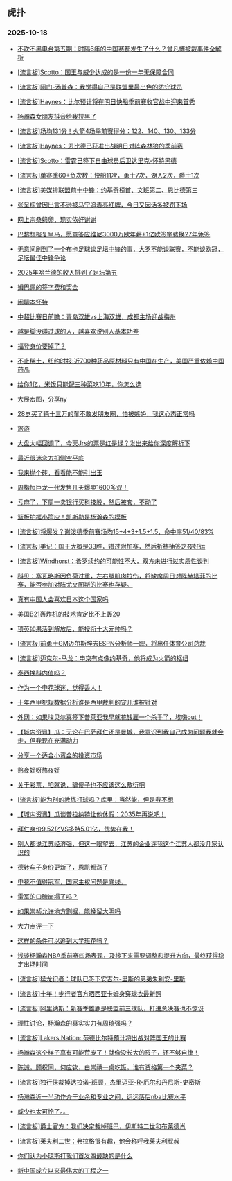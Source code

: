 ## 虎扑 
### 2025-10-18

+ [不吹不黑电台第五期：时隔6年的中国赛都发生了什么？曾凡博被裁事件全解析](https://bbs.hupu.com/635222735.html)

+ [[流言板]Scotto：国王与威少达成的是一份一年无保障合同](https://bbs.hupu.com/635226182.html)

+ [[流言板]阿门-汤普森：我觉得自己是联盟里最出色的防守球员](https://bbs.hupu.com/635226064.html)

+ [[流言板]Haynes：比尔预计将在明日快船季前赛收官战中迎来首秀](https://bbs.hupu.com/635226291.html)

+ [杨瀚森女朋友抖音给我拉黑了](https://bbs.hupu.com/635223579.html)

+ [[流言板]场均131分！火箭4场季前赛得分：122、140、130、133分](https://bbs.hupu.com/635223387.html)

+ [[流言板]Haynes：恩比德已获准出战明日对阵森林狼的季前赛](https://bbs.hupu.com/635226825.html)

+ [[流言板]Scotto：雷霆已签下自由球员后卫达里克-怀特黑德](https://bbs.hupu.com/635226527.html)

+ [[流言板]单赛季60+负次数：快船11次，勇士7次，湖人2次，爵士1次](https://bbs.hupu.com/635223119.html)

+ [[流言板]美媒排联盟前十中锋：约基奇榜首、文班第二、恩比德第三](https://bbs.hupu.com/635225035.html)

+ [张呈栋曾因出言不逊被马宁追着亮红牌，今日又因话多被罚下场](https://bbs.hupu.com/635225200.html)

+ [网上宗桑戆卵，现实侬好谢谢](https://bbs.hupu.com/635218578.html)

+ [巴黎想报复皇马，愿意答应维尼3000万欧年薪+1亿欧签字费换27年免签](https://bbs.hupu.com/635222393.html)

+ [无意间刷到了一个布卡足球谈足坛中锋的事，大罗不能谈联赛，不能谈欧冠，足坛最佳中锋争论](https://bbs.hupu.com/635218906.html)

+ [2025年哈兰德的收入排到了足坛第五](https://bbs.hupu.com/635220765.html)

+ [姆巴佩的签字费和奖金](https://bbs.hupu.com/635218911.html)

+ [闲聊本怀特](https://bbs.hupu.com/635218101.html)

+ [中超比赛日前瞻：青岛双雄vs上海双雄，成都主场迎战梅州](https://bbs.hupu.com/635218673.html)

+ [越是脚没碰过球的人，越喜欢说别人基本功差](https://bbs.hupu.com/635220100.html)

+ [福登身价要掉了？](https://bbs.hupu.com/635218401.html)

+ [不止稀土，纽约时报:近700种药品原材料只有中国在生产，美国严重依赖中国药品](https://bbs.hupu.com/635223146.html)

+ [给你1亿，米饭只能配三种菜吃10年，你怎么选](https://bbs.hupu.com/635225488.html)

+ [大展宏图，分享ny ](https://bbs.hupu.com/635225831.html)

+ [28岁买了辆十三万的车不敢发朋友圈，怕被嫉妒，我这心态正常吗](https://bbs.hupu.com/635224983.html)

+ [旅游](https://bbs.hupu.com/635223709.html)

+ [大盘大幅回调了，今天Jrs的票是红是绿？发出来给你深度解析下](https://bbs.hupu.com/635222970.html)

+ [最近很迷恋方扣侧空平底](https://bbs.hupu.com/635226154.html)

+ [我来抛个砖，看看能不能引出玉](https://bbs.hupu.com/635226809.html)

+ [周楷恒巨龙一代发售几天爆卖1600多双！](https://bbs.hupu.com/635225026.html)

+ [亏麻了，下周一卖银行买科技股，然后被套，不动了](https://bbs.hupu.com/635223413.html)

+ [篮板护框小策应！凯斯勒是杨瀚森的模板](https://bbs.hupu.com/635225118.html)

+ [[流言板]将爆发？谢泼德季前赛场均15+4+3+1.5+1.5，命中率51/40/83%](https://bbs.hupu.com/635224463.html)

+ [[流言板]美记：国王大概是33胜，错过附加赛，然后祈祷抽签之夜好运](https://bbs.hupu.com/635226193.html)

+ [[流言板]Windhorst：希罗续约的可能性不大，双方未进行过实质性谈判](https://bbs.hupu.com/635226260.html)

+ [科贝：塞瓦略斯因负荷过重，左右腿肌肉拉伤，将缺席周日对阵赫塔菲的比赛，能否参加对阵尤文图斯的比赛也存疑。](https://bbs.hupu.com/635224476.html)

+ [真有中国人会喜欢日本这个国家吗](https://bbs.hupu.com/635226591.html)

+ [美国B21轰炸机的技术肯定比不上轰20](https://bbs.hupu.com/635225441.html)

+ [项英如果活到解放后，能授衔十大元帅吗？](https://bbs.hupu.com/635226202.html)

+ [[流言板]前勇士GM迈尔斯辞去ESPN分析师一职，将出任体育公司总裁](https://bbs.hupu.com/635226874.html)

+ [[流言板]迈克尔-马龙：申京有点像约基奇，他将成为火箭的枢纽](https://bbs.hupu.com/635226126.html)

+ [泰西换科内值吗？](https://bbs.hupu.com/635226139.html)

+ [作为一个申花球迷，觉得丢人！](https://bbs.hupu.com/635225952.html)

+ [十年西甲犯规数据分析谁是西甲裁判的宠儿谁被针对](https://bbs.hupu.com/635219464.html)

+ [外网：如果埃贝尔真签下普莱亚我早就花钱雇一个杀手了，埃嗨out！](https://bbs.hupu.com/635224387.html)

+ [【城内资讯】瓜：无论在巴萨拜仁还是曼城，我意识到我自己成为问题我就会走，但我现在充满动力](https://bbs.hupu.com/635224032.html)

+ [分享一个适合小资金的投资市场](https://bbs.hupu.com/635227505.html)

+ [熬夜好呀熬夜好](https://bbs.hupu.com/635227308.html)

+ [关于彩票，咱就说，骗傻子也不应该这么敷衍吧](https://bbs.hupu.com/635226477.html)

+ [[流言板]能为别的教练打球吗？库里：当然能，但是我不想](https://bbs.hupu.com/635226731.html)

+ [【城内资讯】瓜谈普拉纳特让他休假：2035年再说吧！](https://bbs.hupu.com/635223952.html)

+ [拜仁身价9.52亿VS多特5.01亿，优势在我！](https://bbs.hupu.com/635223482.html)

+ [别人都说江苏经济强，但这一眼望去，江苏的企业连我这个江苏人都没几家认识的](https://bbs.hupu.com/635225889.html)

+ [德转车子身价更新了，恩凯都涨了](https://bbs.hupu.com/635223645.html)

+ [申花不值得冠军，国家主权问题是底线。](https://bbs.hupu.com/635226030.html)

+ [雷军的口碑崩塌了吗？](https://bbs.hupu.com/635227246.html)

+ [如果崇祯允许地方割据，能挽留大明吗](https://bbs.hupu.com/635226676.html)

+ [大力点评一下](https://bbs.hupu.com/635227204.html)

+ [这样的条件可以追到大学班花吗？](https://bbs.hupu.com/635226464.html)

+ [浅谈杨瀚森NBA季前赛四场表现，及接下来需要调整和提升方向，最终获得稳定出场时间](https://bbs.hupu.com/635226569.html)

+ [[流言板]猛龙记者：球队已签下安吉尔-里斯的弟弟朱利安-里斯](https://bbs.hupu.com/635226678.html)

+ [[流言板]十年！步行者官方晒西亚卡姆身穿球衣最新照](https://bbs.hupu.com/635227421.html)

+ [[流言板]阿里纳斯：新赛季雄鹿是联盟前三球队，打进总决赛也不惊讶](https://bbs.hupu.com/635227618.html)

+ [理性讨论，杨瀚森的真实实力有周琦强吗？](https://bbs.hupu.com/635227435.html)

+ [[流言板]Lakers Nation: 范德比尔特预计将出战对阵国王的比赛](https://bbs.hupu.com/635227792.html)

+ [杨瀚森这个样子真有可能荒废了！就像没长大的孩子，还不够自律！](https://bbs.hupu.com/635226712.html)

+ [陈诚，顾祝同，何应钦，白崇禧一桌吃饭，谁有资格第一个夹菜？](https://bbs.hupu.com/635227466.html)

+ [[流言板]独行侠裁掉达拉诺-班顿，杰里迈亚-R-厄尔和丹尼斯-史密斯](https://bbs.hupu.com/635227952.html)

+ [杨瀚森近一半动作介于业余和专业之间，远远落后nba比赛水平](https://bbs.hupu.com/635227370.html)

+ [威少也太可怜了。。](https://bbs.hupu.com/635227091.html)

+ [[流言板]爵士官方：我们决定裁掉班巴，伊斯特二世和布莱德肖](https://bbs.hupu.com/635228044.html)

+ [[流言板]莱夫利二世：弗拉格很有趣，他会称呼我莱夫利叔叔](https://bbs.hupu.com/635227690.html)

+ [你们认为小琼斯打我们首发四最缺的是什么](https://bbs.hupu.com/635227168.html)

+ [新中国成立以来最伟大的工程之一 ​](https://bbs.hupu.com/635227425.html)

